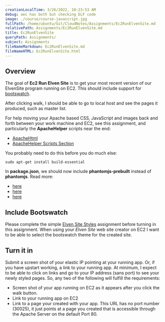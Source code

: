 ```yaml
---
creationLocalTime: 3/26/2022, 10:23:53 AM
debug: aec has both but checking ELF code
image: ./course/course-javascript.jpg
fullPath: /home/ubuntu/Git/CloudNotes/Assignments/Ec2RunElvenSite.md
relativePath: Assignments/Ec2RunElvenSite.md
title: Ec2RunElvenSite
queryPath: Assignments/
subject: Assignments
fileNameMarkdown: Ec2RunElvenSite.md
fileNameHTML: Ec2RunElvenSite.html
---
```



<!-- toc -->
<!-- tocstop -->

## Overview

The goal of **Ec2 Run Elven Site** is to get your most recent version of our ElvenSite program running on EC2. This should include support for [bootswatch][btsw].

After clicking walk, I should be able to go to local host and see the pages it produced, such as master list.

For help moving your Apache based CSS, JavaScript and images back and forth between your work machine and EC2, see this assignment, and particularly the **ApacheHelper** scripts near the end:

- [ApacheHtml][ahtml]
- [ApacheHelper Scripts Section][ahah]

You probably need to do this before you do much else:

```
sudo apt-get install build-essential
```

In **package.json**, we should now include **phantomjs-prebuilt** instead of **phantomjs**. Read more:

- [here][phjs00]
- [here][phjs01]
- [here][phjs02]

[phjs00]: https://www.npmjs.com/package/phantomjs-prebuilt
[phjs01]: https://github.com/gruntjs/grunt-lib-phantomjs/issues/97
[phjs02]: https://github.com/Medium/phantomjs/issues/447

## Include Bootswatch

Please complete the simple [Elven Site Styles][ess] assignment before turning in this assignment. When using your _Elven Site_ web site creator on EC2 I want to be able to select the bootswatch theme for the created site.

## Turn it in

Submit a screen shot of your elastic IP pointing at your running app. Or, if you have upstart working, a link to your running app. At minimum, I expect to be able to click on links and go to your IP address (sans port) to see your newly styled pages. So, any two of the following will fulfill the requirements:

- Screen shot of your app running on EC2 as it appears after you click the walk button.
- Link to your running app on EC2
- Link to a page your created with your app. This URL has no port number (30025), it just points at a page you created that is accessible through the Apache Server on the default Port 80.

[ahtml]: http://www.ccalvert.net/books/CloudNotes/Assignments/ApacheHtml.html
[ahah]: http://www.ccalvert.net/books/CloudNotes/Assignments/ApacheHtml.html#apache-helpers
[ess]: http://www.ccalvert.net/books/CloudNotes/Assignments/ElvenSiteStyles.html
[btsw]: https://bootswatch.com/
